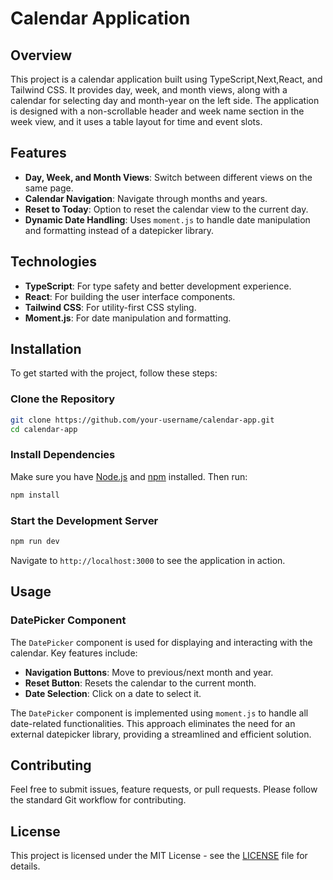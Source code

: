 # Calendar Application

## Overview

This project is a calendar application built using TypeScript,Next,React, and Tailwind CSS. It provides day, week, and month views, along with a calendar for selecting day and month-year on the left side. The application is designed with a non-scrollable header and week name section in the week view, and it uses a table layout for time and event slots.

## Features

- **Day, Week, and Month Views**: Switch between different views on the same page.
- **Calendar Navigation**: Navigate through months and years.
- **Reset to Today**: Option to reset the calendar view to the current day.
- **Dynamic Date Handling**: Uses `moment.js` to handle date manipulation and formatting instead of a datepicker library.

## Technologies

- **TypeScript**: For type safety and better development experience.
- **React**: For building the user interface components.
- **Tailwind CSS**: For utility-first CSS styling.
- **Moment.js**: For date manipulation and formatting.

## Installation

To get started with the project, follow these steps:

### Clone the Repository

```bash
git clone https://github.com/your-username/calendar-app.git
cd calendar-app
```

### Install Dependencies

Make sure you have [Node.js](https://nodejs.org/) and [npm](https://www.npmjs.com/) installed. Then run:

```bash
npm install
```

### Start the Development Server

```bash
npm run dev
```

Navigate to `http://localhost:3000` to see the application in action.

## Usage

### DatePicker Component

The `DatePicker` component is used for displaying and interacting with the calendar. Key features include:

- **Navigation Buttons**: Move to previous/next month and year.
- **Reset Button**: Resets the calendar to the current month.
- **Date Selection**: Click on a date to select it.

The `DatePicker` component is implemented using `moment.js` to handle all date-related functionalities. This approach eliminates the need for an external datepicker library, providing a streamlined and efficient solution.

## Contributing

Feel free to submit issues, feature requests, or pull requests. Please follow the standard Git workflow for contributing.

## License

This project is licensed under the MIT License - see the [LICENSE](LICENSE) file for details.
```


